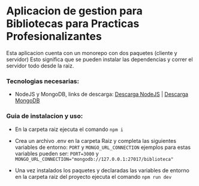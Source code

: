 # Aplicacion de gestion para Bibliotecas para Practicas Profesionalizantes

Esta aplicacion cuenta con un monorepo con dos paquetes (cliente y servidor)
Esto significa que se pueden instalar las dependencias y correr el servidor todo desde la raiz.

### Tecnologias necesarias:

- NodeJS y MongoDB, links de descarga: [Descarga NodeJS](https://nodejs.org/en) | [Descarga MongoDB](https://www.mongodb.com/try/download/community)

### Guia de instalacion y uso:

- En la carpeta raiz ejecuta el comando `npm i`

- Crea un archivo .env en la carpeta Raiz y completa las siguientes variables de entorno: `PORT` y `MONGO_URL_CONNECTION` ejemplos para estas variables pueden ser: `PORT=3000` y `MONGO_URL_CONNECTION="mongodb://127.0.0.1:27017/biblioteca"`

- Una vez instalados los paquetes y declaradas las variables de entorno en la carpeta raiz del proyecto ejecuta el comando `npm run dev`
